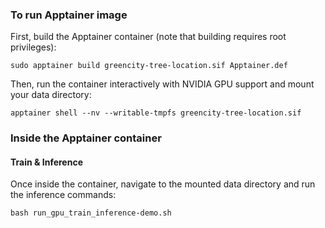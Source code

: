 ### To run Apptainer image

First, build the Apptainer container (note that building requires root privileges):

```
sudo apptainer build greencity-tree-location.sif Apptainer.def
```

Then, run the container interactively with NVIDIA GPU support and mount your data directory:

```
apptainer shell --nv --writable-tmpfs greencity-tree-location.sif
```

### Inside the Apptainer container

#### Train & Inference

Once inside the container, navigate to the mounted data directory and run the inference commands:

```
bash run_gpu_train_inference-demo.sh
```